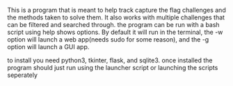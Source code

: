 This is a program that is meant to help track capture the flag challenges and the methods taken to solve them. It also works with multiple challenges that can be filtered and searched through.
the program can be run with a bash script using help shows options. By default it will run in the terminal, the -w option will launch a web app(needs sudo for some reason), and the -g option will launch a GUI app.

to install you need python3, tkinter, flask, and sqlite3.
once installed the program should just run using the launcher script or launching the scripts seperately
